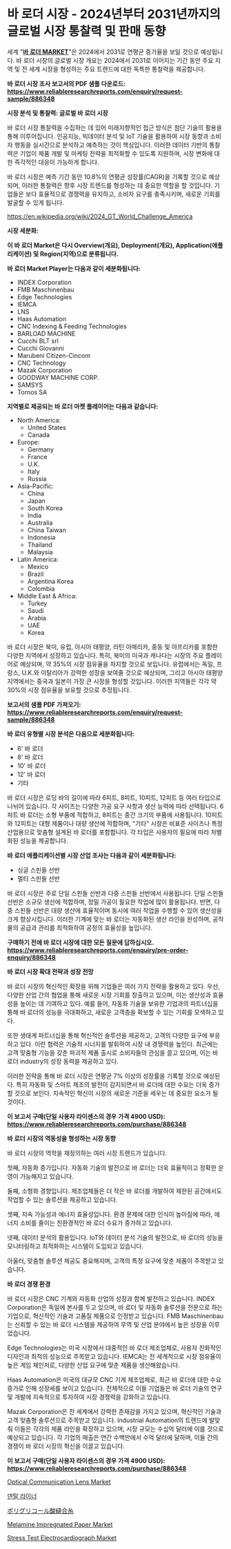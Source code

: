 <p><h1>바 로더 시장 - 2024년부터 2031년까지의 글로벌 시장 통찰력 및 판매 동향</h1></p><p>세계 "<strong><a href="https://www.reliableresearchreports.com/bar-loaders-r886348?utm_campaign=105&utm_medium=8&utm_source=Github&utm_content=ia&utm_term=10112024&utm_id=bar-loaders">바 로더 MARKET</a></strong>"은 2024에서 2031로 연평균 증가율을 보일 것으로 예상됩니다. 바 로더 시장의 글로벌 시장 개요는 2024에서 2031로 이어지는 기간 동안 주요 지역 및 전 세계 시장을 형성하는 주요 트렌드에 대한 독특한 통찰력을 제공합니다.</p>
<p><strong>바 로더 시장 조사 보고서의 PDF 샘플 다운로드: <a href="https://www.reliableresearchreports.com/enquiry/request-sample/886348?utm_campaign=105&utm_medium=8&utm_source=Github&utm_content=ia&utm_term=10112024&utm_id=bar-loaders">https://www.reliableresearchreports.com/enquiry/request-sample/886348</a></strong></p>
<p><strong>시장 분석 및 통찰력: 글로벌 바 로더 시장</strong></p>
<p><p>바 로더 시장 통찰력을 수집하는 데 있어 미래지향적인 접근 방식은 첨단 기술의 활용을 통해 이루어집니다. 인공지능, 빅데이터 분석 및 IoT 기술을 활용하여 시장 동향과 소비자 행동을 실시간으로 분석하고 예측하는 것이 핵심입니다. 이러한 데이터 기반의 통찰력은 기업이 제품 개발 및 마케팅 전략을 최적화할 수 있도록 지원하며, 시장 변화에 대한 즉각적인 대응이 가능하게 합니다. </p><p>바 로더 시장은 예측 기간 동안 10.8%의 연평균 성장률(CAGR)을 기록할 것으로 예상되며, 이러한 통찰력은 향후 시장 트렌드를 형성하는 데 중요한 역할을 할 것입니다. 기업들은 보다 효율적으로 경쟁력을 유지하고, 소비자 요구를 충족시키며, 새로운 기회를 발굴할 수 있게 됩니다.</p></p>
<p><a href="%7CAUTHORITHY_DOMAIN_URL%7C?utm_campaign=105&utm_medium=8&utm_source=Github&utm_content=ia&utm_term=10112024&utm_id=bar-loaders">https://en.wikipedia.org/wiki/2024_GT_World_Challenge_America</a></p>
<p><strong>시장 세분화:</strong></p>
<p><strong>이 바 로더 Market은 다시 Overview(개요), Deployment(개요), Application(애플리케이션) 및 Region(지역)으로 분류됩니다.</strong></p>
<p><strong>바 로더 Market Player는 다음과 같이 세분화됩니다:</strong></p>
<p><ul><li>INDEX Corporation</li><li>FMB Maschinenbau</li><li>Edge Technologies</li><li>IEMCA</li><li>LNS</li><li>Haas Automation</li><li>CNC Indexing & Feeding Technologies</li><li>BARLOAD MACHINE</li><li>Cucchi BLT srl</li><li>Cucchi Giovanni</li><li>Marubeni Citizen-Cincom</li><li>CNC Technology</li><li>Mazak Corporation</li><li>GOODWAY MACHINE CORP.</li><li>SAMSYS</li><li>Tornos SA</li></ul></p>
<p><strong>지역별로 제공되는 바 로더 마켓 플레이어는 다음과 같습니다:</strong></p>
<p><ul>
    <li>
        North America:
        <ul>
            <li>United States</li>
            <li>Canada</li>
        </ul>
    </li>
    <li>
        Europe:
        <ul>
            <li>Germany</li>
            <li>France</li>
            <li>U.K.</li>
            <li>Italy</li>
            <li>Russia</li>
        </ul>
    </li>
    <li>
        Asia-Pacific:
        <ul>
            <li>China</li>
            <li>Japan</li>
            <li>South Korea</li>
            <li>India</li>
            <li>Australia</li>
            <li>China Taiwan</li>
            <li>Indonesia</li>
            <li>Thailand</li>
            <li>Malaysia</li>
        </ul>
    </li>
    <li>
        Latin America:
        <ul>
            <li>Mexico</li>
            <li>Brazil</li>
            <li>Argentina Korea</li>
            <li>Colombia</li>
        </ul>
    </li>
    <li>
        Middle East & Africa:
        <ul>
            <li>Turkey</li>
            <li>Saudi</li>
            <li>Arabia</li>
            <li>UAE</li>
            <li>Korea</li>
        </ul>
    </li>
    </ul></p>
<p><p>바 로더 시장은 북미, 유럽, 아시아 태평양, 라틴 아메리카, 중동 및 아프리카를 포함한 다양한 지역에서 성장하고 있습니다. 특히, 북미의 미국과 캐나다는 시장의 주요 플레이어로 예상되며, 약 35%의 시장 점유율을 차지할 것으로 보입니다. 유럽에서는 독일, 프랑스, U.K.와 이탈리아가 강력한 성장을 보여줄 것으로 예상되며, 그리고 아시아 태평양 지역에서는 중국과 일본이 가장 큰 시장을 형성할 것입니다. 이러한 지역들은 각각 약 30%의 시장 점유율을 보유할 것으로 추정됩니다.</p></p>
<p><strong>보고서의 샘플 PDF 가져오기: <a href="https://www.reliableresearchreports.com/enquiry/request-sample/886348?utm_campaign=105&utm_medium=8&utm_source=Github&utm_content=ia&utm_term=10112024&utm_id=bar-loaders">https://www.reliableresearchreports.com/enquiry/request-sample/886348</a></strong></p>
<p><strong>바 로더 유형별 시장 분석은 다음으로 세분화됩니다:</strong></p>
<p><ul><li>6' 바 로더</li><li>8' 바 로더</li><li>10' 바 로더</li><li>12' 바 로더</li><li>기타</li></ul></p>
<p><p>바 로더 시장은 로딩 바의 길이에 따라 6피트, 8피트, 10피트, 12피트 등 여러 타입으로 나뉘어 있습니다. 각 사이즈는 다양한 가공 요구 사항과 생산 능력에 따라 선택됩니다. 6피트 바 로더는 소형 부품에 적합하고, 8피트는 중간 크기의 부품에 사용됩니다. 10피트와 12피트는 대형 제품이나 대량 생산에 적합하며, "기타" 시장은 비표준 사이즈나 특정 산업용으로 맞춤형 설계된 바 로더를 포함합니다. 각 타입은 사용자의 필요에 따라 차별화된 성능을 제공합니다.</p></p>
<p><strong>바 로더 애플리케이션별 시장 산업 조사는 다음과 같이 세분화됩니다:</strong></p>
<p><ul><li>싱글 스핀들 선반</li><li>멀티 스핀들 선반</li></ul></p>
<p><p>바 로더 시장은 주로 단일 스핀들 선반과 다중 스핀들 선반에서 사용됩니다. 단일 스핀들 선반은 소규모 생산에 적합하며, 정밀 가공이 필요한 작업에 많이 활용됩니다. 반면, 다중 스핀들 선반은 대량 생산에 효율적이며 동시에 여러 작업을 수행할 수 있어 생산성을 크게 향상시킵니다. 이러한 기계에 맞는 바 로더는 자동화된 생산 라인을 완성하며, 공작물의 공급과 관리를 최적화하여 공정의 효율성을 높입니다.</p></p>
<p><strong>구매하기 전에 바 로더 시장에 대한 모든 질문에 답하십시오. <a href="https://www.reliableresearchreports.com/enquiry/pre-order-enquiry/886348?utm_campaign=105&utm_medium=8&utm_source=Github&utm_content=ia&utm_term=10112024&utm_id=bar-loaders">https://www.reliableresearchreports.com/enquiry/pre-order-enquiry/886348</a></strong></p>
<p><strong>바 로더 시장 확대 전략과 성장 전망</strong></p>
<p><p>바 로더 시장의 혁신적인 확장을 위해 기업들은 여러 가지 전략을 활용하고 있다. 우선, 다양한 산업 간의 협업을 통해 새로운 시장 기회를 창출하고 있으며, 이는 생산성과 효율성을 높이는 데 기여하고 있다. 예를 들어, 자동화 기술을 보유한 기업과의 파트너십을 통해 바 로더의 성능을 극대화하고, 새로운 고객층을 확보할 수 있는 기회를 모색하고 있다.</p><p>또한 생태계 파트너십을 통해 혁신적인 솔루션을 제공하고, 고객의 다양한 요구에 부응하고 있다. 이런 협력은 기술적 시너지를 발휘하여 시장 내 경쟁력을 높인다. 최근에는 고객 맞춤형 기능을 갖춘 파괴적 제품 출시로 소비자들의 관심을 끌고 있으며, 이는 바 로더 industry의 성장 동력을 제공하고 있다.</p><p>이러한 전략을 통해 바 로더 시장은 연평균 7% 이상의 성장률을 기록할 것으로 예상된다. 특히 자동화 및 스마트 제조의 발전이 감지되면서 바 로더에 대한 수요는 더욱 증가할 것으로 보인다. 지속적인 혁신이 시장의 새로운 기준을 세우는 데 중요한 요소가 될 것이다.</p></p>
<p><strong>이 보고서 구매(단일 사용자 라이센스의 경우 가격 4900 USD): <a href="https://www.reliableresearchreports.com/purchase/886348?utm_campaign=105&utm_medium=8&utm_source=Github&utm_content=ia&utm_term=10112024&utm_id=bar-loaders">https://www.reliableresearchreports.com/purchase/886348</a></strong></p>
<p><strong>바 로더 시장의 역동성을 형성하는 시장 동향</strong></p>
<p><p>바 로더 시장의 역학을 재정의하는 여러 시장 트렌드가 있습니다. </p><p>첫째, 자동화 증가입니다. 자동화 기술의 발전으로 바 로더는 더욱 효율적이고 정확한 운영이 가능해지고 있습니다. </p><p>둘째, 소형화 경향입니다. 제조업체들은 더 작은 바 로더를 개발하여 제한된 공간에서도 작업할 수 있는 솔루션을 제공하고 있습니다. </p><p>셋째, 지속 가능성과 에너지 효율성입니다. 환경 문제에 대한 인식이 높아짐에 따라, 에너지 소비를 줄이는 친환경적인 바 로더 수요가 증가하고 있습니다. </p><p>넷째, 데이터 분석의 활용입니다. IoT와 데이터 분석 기술의 발전으로, 바 로더의 성능을 모니터링하고 최적화하는 시스템이 도입되고 있습니다. </p><p>아울러, 맞춤형 솔루션 제공도 중요해지며, 고객의 특정 요구에 맞춘 제품이 주목받고 있습니다.</p></p>
<p><strong>바 로더 경쟁 환경</strong></p>
<p><p>바 로더 시장은 CNC 기계와 자동화 산업의 성장과 함께 발전하고 있습니다. INDEX Corporation은 독일에 본사를 두고 있으며, 바 로더 및 자동화 솔루션을 전문으로 하는 기업으로, 혁신적인 기술과 고품질 제품으로 인정받고 있습니다. FMB Maschinenbau는 신뢰할 수 있는 바 로더 시스템을 제공하여 무역 및 산업 분야에서 높은 성장을 이루었습니다.</p><p>Edge Technologies는 미국 시장에서 대중적인 바 로더 제조업체로, 사용자 친화적인 디자인과 최적의 성능으로 주목받고 있습니다. IEMCA는 전 세계적으로 시장 점유율이 높은 게임 체인저로, 다양한 산업 요구에 맞춘 제품을 생산해왔습니다.</p><p>Haas Automation은 미국의 대규모 CNC 기계 제조업체로, 최근 바 로더에 대한 수요 증가로 인해 성장세를 보이고 있습니다. 전체적으로 이들 기업들은 바 로더 기술의 연구 및 개발에 지속적으로 투자하여 시장 경쟁력을 강화하고 있습니다.</p><p>Mazak Corporation은 전 세계에서 강력한 존재감을 가지고 있으며, 혁신적인 기술과 고객 맞춤형 솔루션으로 주목받고 있습니다. Industrial Automation의 트렌드에 발맞춰 이들은 각각의 제품 라인을 확장하고 있으며, 시장 규모는 수십억 달러에 이를 것으로 예상되고 있습니다. 각 기업의 매출은 연간 수백만에서 수억 달러에 달하며, 이들 간의 경쟁이 바 로더 시장의 혁신을 이끌고 있습니다.</p></p>
<p><strong>이 보고서 구매(단일 사용자 라이센스의 경우 가격 4900 USD): <a href="https://www.reliableresearchreports.com/purchase/886348?utm_campaign=105&utm_medium=8&utm_source=Github&utm_content=ia&utm_term=10112024&utm_id=bar-loaders">https://www.reliableresearchreports.com/purchase/886348</a></strong></p>
<p><p><a href="https://www.linkedin.com/pulse/optical-communication-lens-market-maturity-analysis-regional-g1dhc?utm_campaign=105&utm_medium=8&utm_source=Github&utm_content=ia&utm_term=10112024&utm_id=bar-loaders">Optical Communication Lens Market</a></p><p><a href="https://github.com/laholand/Market-Research-Report-List-6/blob/main/614359822936.md?utm_campaign=105&utm_medium=8&utm_source=Github&utm_content=ia&utm_term=10112024&utm_id=bar-loaders">덴탈 라이너</a></p><p><a href="https://github.com/mohamedbakry57/Market-Research-Report-List-6/blob/main/409615922820.md?utm_campaign=105&utm_medium=8&utm_source=Github&utm_content=ia&utm_term=10112024&utm_id=bar-loaders">ポリグリコール酸縫合糸</a></p><p><a href="https://medium.com/@edwinseeleyor/the-melamine-impregnated-paper-market-industry-provides-a-comprehensive-and-current-analysis-of-8b4d27ccfeed?utm_campaign=105&utm_medium=8&utm_source=Github&utm_content=ia&utm_term=10112024&utm_id=bar-loaders">Melamine Impregnated Paper Market</a></p><p><a href="https://issuu.com/reportprime-2/docs/stress-test-electrocardiograph-mark_94e279974e2c3a?utm_campaign=105&utm_medium=8&utm_source=Github&utm_content=ia&utm_term=10112024&utm_id=bar-loaders">Stress Test Electrocardiograph Market</a></p></p>